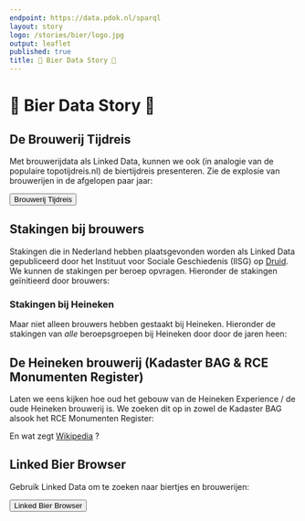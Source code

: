 ```yaml
---
endpoint: https://data.pdok.nl/sparql
layout: story
logo: /stories/bier/logo.jpg
output: leaflet
published: true
title: 🍺 Bier Data Story 🍺
---
```


# 🍺 Bier Data Story 🍺

## De Brouwerij Tijdreis

Met brouwerijdata als Linked Data, kunnen we ook (in analogie van de
populaire topotijdreis.nl) de biertijdreis presenteren. Zie de
explosie van brouwerijen in de afgelopen paar jaar:

<a href="../../presentations/bier-tijdreis" target="_blank">
  <button>Brouwerij Tijdreis</button>
</a>

## Stakingen bij brouwers

Stakingen die in Nederland hebben plaatsgevonden worden als Linked
Data gepubliceerd door het Instituut voor Sociale Geschiedenis (IISG)
op [Druid](https://druid.datalegend.net/dataLegend/strikes).  We
kunnen de stakingen per beroep opvragen.  Hieronder de stakingen
geïnitieerd door brouwers:

<div data-query
     data-query-endpoint="https://api.druid.datalegend.net/datasets/dataLegend/strikes/services/strikes/sparql"
     data-query-sparql="stakingen-brouwers.rq">
</div>

### Stakingen bij Heineken

Maar niet alleen brouwers hebben gestaakt bij Heineken.  Hieronder de
stakingen van *alle* beroepsgroepen bij Heineken door door de jaren
heen:

<div data-query
     data-query-endpoint="https://api.druid.datalegend.net/datasets/dataLegend/strikes/services/strikes/sparql"
     data-query-sparql="stakingen-heineken.rq">
</div>

## De Heineken brouwerij (Kadaster BAG & RCE Monumenten Register)

Laten we eens kijken hoe oud het gebouw van de Heineken Experience /
de oude Heineken brouwerij is.  We zoeken dit op in zowel de Kadaster
BAG alsook het RCE Monumenten Register:

<div data-query
     data-query-sparql="monument-heineken.rq">
</div>

En wat zegt [Wikipedia](https://nl.wikipedia.org/wiki/Heineken_Brouwerij_(Amsterdam)) ? 

## Linked Bier Browser

Gebruik Linked Data om te zoeken naar biertjes en brouwerijen:

<a href="../../presentations/bier-browser" target="_blank">
  <button>Linked Bier Browser</button>
</a>
